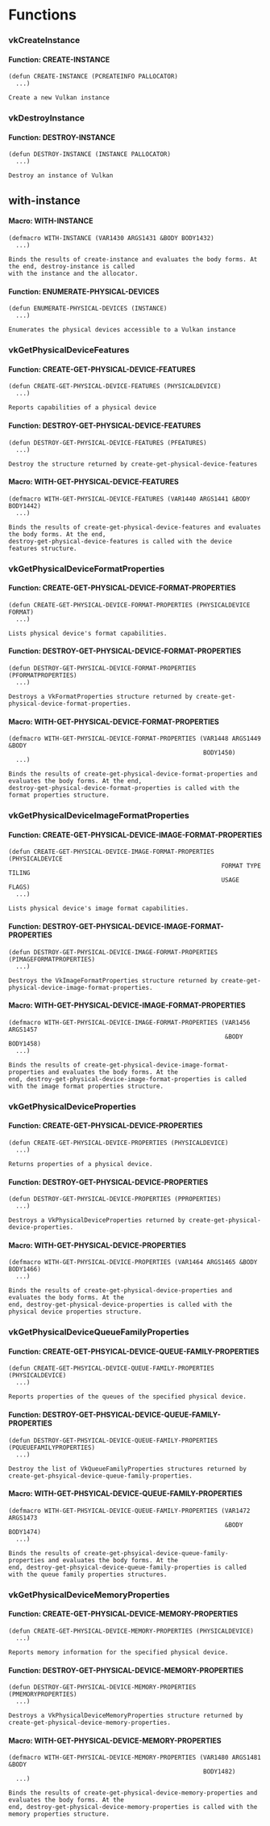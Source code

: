 <h1 id="header:COMMON-VULKAN:FUNCTIONS-HEADER">Functions</h1>

<h3 id="header:ADP:HEADERTAG5">vkCreateInstance</h3>

<h4 id="function:COMMON-VULKAN:CREATE-INSTANCE">Function: CREATE-INSTANCE</h4>

```Lisp
(defun CREATE-INSTANCE (PCREATEINFO PALLOCATOR)
  ...)
```

````
Create a new Vulkan instance
````

<h3 id="header:ADP:HEADERTAG6">vkDestroyInstance</h3>

<h4 id="function:COMMON-VULKAN:DESTROY-INSTANCE">Function: DESTROY-INSTANCE</h4>

```Lisp
(defun DESTROY-INSTANCE (INSTANCE PALLOCATOR)
  ...)
```

````
Destroy an instance of Vulkan
````

<h2 id="header:ADP:HEADERTAG7">with-instance</h2>

<h4 id="function:COMMON-VULKAN:WITH-INSTANCE">Macro: WITH-INSTANCE</h4>

```Lisp
(defmacro WITH-INSTANCE (VAR1430 ARGS1431 &BODY BODY1432)
  ...)
```

````
Binds the results of create-instance and evaluates the body forms. At the end, destroy-instance is called
with the instance and the allocator.
````

<h4 id="function:COMMON-VULKAN:ENUMERATE-PHYSICAL-DEVICES">Function: ENUMERATE-PHYSICAL-DEVICES</h4>

```Lisp
(defun ENUMERATE-PHYSICAL-DEVICES (INSTANCE)
  ...)
```

````
Enumerates the physical devices accessible to a Vulkan instance
````

<h3 id="header:ADP:HEADERTAG8">vkGetPhysicalDeviceFeatures</h3>

<h4 id="function:COMMON-VULKAN:CREATE-GET-PHYSICAL-DEVICE-FEATURES">Function: CREATE-GET-PHYSICAL-DEVICE-FEATURES</h4>

```Lisp
(defun CREATE-GET-PHYSICAL-DEVICE-FEATURES (PHYSICALDEVICE)
  ...)
```

````
Reports capabilities of a physical device
````

<h4 id="function:COMMON-VULKAN:DESTROY-GET-PHYSICAL-DEVICE-FEATURES">Function: DESTROY-GET-PHYSICAL-DEVICE-FEATURES</h4>

```Lisp
(defun DESTROY-GET-PHYSICAL-DEVICE-FEATURES (PFEATURES)
  ...)
```

````
Destroy the structure returned by create-get-physical-device-features
````

<h4 id="function:COMMON-VULKAN:WITH-GET-PHYSICAL-DEVICE-FEATURES">Macro: WITH-GET-PHYSICAL-DEVICE-FEATURES</h4>

```Lisp
(defmacro WITH-GET-PHYSICAL-DEVICE-FEATURES (VAR1440 ARGS1441 &BODY BODY1442)
  ...)
```

````
Binds the results of create-get-physical-device-features and evaluates the body forms. At the end, 
destroy-get-physical-device-features is called with the device features structure.
````

<h3 id="header:ADP:HEADERTAG9">vkGetPhysicalDeviceFormatProperties</h3>

<h4 id="function:COMMON-VULKAN:CREATE-GET-PHYSICAL-DEVICE-FORMAT-PROPERTIES">Function: CREATE-GET-PHYSICAL-DEVICE-FORMAT-PROPERTIES</h4>

```Lisp
(defun CREATE-GET-PHYSICAL-DEVICE-FORMAT-PROPERTIES (PHYSICALDEVICE FORMAT)
  ...)
```

````
Lists physical device's format capabilities.
````

<h4 id="function:COMMON-VULKAN:DESTROY-GET-PHYSICAL-DEVICE-FORMAT-PROPERTIES">Function: DESTROY-GET-PHYSICAL-DEVICE-FORMAT-PROPERTIES</h4>

```Lisp
(defun DESTROY-GET-PHYSICAL-DEVICE-FORMAT-PROPERTIES (PFORMATPROPERTIES)
  ...)
```

````
Destroys a VkFormatProperties structure returned by create-get-physical-device-format-properties.
````

<h4 id="function:COMMON-VULKAN:WITH-GET-PHYSICAL-DEVICE-FORMAT-PROPERTIES">Macro: WITH-GET-PHYSICAL-DEVICE-FORMAT-PROPERTIES</h4>

```Lisp
(defmacro WITH-GET-PHYSICAL-DEVICE-FORMAT-PROPERTIES (VAR1448 ARGS1449 &BODY
                                                      BODY1450)
  ...)
```

````
Binds the results of create-get-physical-device-format-properties and evaluates the body forms. At the end,
destroy-get-physical-device-format-properties is called with the format properties structure.
````

<h3 id="header:ADP:HEADERTAG10">vkGetPhysicalDeviceImageFormatProperties</h3>

<h4 id="function:COMMON-VULKAN:CREATE-GET-PHYSICAL-DEVICE-IMAGE-FORMAT-PROPERTIES">Function: CREATE-GET-PHYSICAL-DEVICE-IMAGE-FORMAT-PROPERTIES</h4>

```Lisp
(defun CREATE-GET-PHYSICAL-DEVICE-IMAGE-FORMAT-PROPERTIES (PHYSICALDEVICE
                                                           FORMAT TYPE TILING
                                                           USAGE FLAGS)
  ...)
```

````
Lists physical device's image format capabilities.
````

<h4 id="function:COMMON-VULKAN:DESTROY-GET-PHYSICAL-DEVICE-IMAGE-FORMAT-PROPERTIES">Function: DESTROY-GET-PHYSICAL-DEVICE-IMAGE-FORMAT-PROPERTIES</h4>

```Lisp
(defun DESTROY-GET-PHYSICAL-DEVICE-IMAGE-FORMAT-PROPERTIES (PIMAGEFORMATPROPERTIES)
  ...)
```

````
Destroys the VkImageFormatProperties structure returned by create-get-physical-device-image-format-properties.
````

<h4 id="function:COMMON-VULKAN:WITH-GET-PHYSICAL-DEVICE-IMAGE-FORMAT-PROPERTIES">Macro: WITH-GET-PHYSICAL-DEVICE-IMAGE-FORMAT-PROPERTIES</h4>

```Lisp
(defmacro WITH-GET-PHYSICAL-DEVICE-IMAGE-FORMAT-PROPERTIES (VAR1456 ARGS1457
                                                            &BODY BODY1458)
  ...)
```

````
Binds the results of create-get-physical-device-image-format-properties and evaluates the body forms. At the
end, destroy-get-physical-device-image-format-properties is called with the image format properties structure.
````

<h3 id="header:ADP:HEADERTAG11">vkGetPhysicalDeviceProperties</h3>

<h4 id="function:COMMON-VULKAN:CREATE-GET-PHYSICAL-DEVICE-PROPERTIES">Function: CREATE-GET-PHYSICAL-DEVICE-PROPERTIES</h4>

```Lisp
(defun CREATE-GET-PHYSICAL-DEVICE-PROPERTIES (PHYSICALDEVICE)
  ...)
```

````
Returns properties of a physical device.
````

<h4 id="function:COMMON-VULKAN:DESTROY-GET-PHYSICAL-DEVICE-PROPERTIES">Function: DESTROY-GET-PHYSICAL-DEVICE-PROPERTIES</h4>

```Lisp
(defun DESTROY-GET-PHYSICAL-DEVICE-PROPERTIES (PPROPERTIES)
  ...)
```

````
Destroys a VkPhysicalDeviceProperties returned by create-get-physical-device-properties.
````

<h4 id="function:COMMON-VULKAN:WITH-GET-PHYSICAL-DEVICE-PROPERTIES">Macro: WITH-GET-PHYSICAL-DEVICE-PROPERTIES</h4>

```Lisp
(defmacro WITH-GET-PHYSICAL-DEVICE-PROPERTIES (VAR1464 ARGS1465 &BODY BODY1466)
  ...)
```

````
Binds the results of create-get-physical-device-properties and evaluates the body forms. At the
end, destroy-get-physical-device-properties is called with the physical device properties structure.
````

<h3 id="header:ADP:HEADERTAG12">vkGetPhysicalDeviceQueueFamilyProperties</h3>

<h4 id="function:COMMON-VULKAN:CREATE-GET-PHSYICAL-DEVICE-QUEUE-FAMILY-PROPERTIES">Function: CREATE-GET-PHSYICAL-DEVICE-QUEUE-FAMILY-PROPERTIES</h4>

```Lisp
(defun CREATE-GET-PHSYICAL-DEVICE-QUEUE-FAMILY-PROPERTIES (PHYSICALDEVICE)
  ...)
```

````
Reports properties of the queues of the specified physical device.
````

<h4 id="function:COMMON-VULKAN:DESTROY-GET-PHSYICAL-DEVICE-QUEUE-FAMILY-PROPERTIES">Function: DESTROY-GET-PHSYICAL-DEVICE-QUEUE-FAMILY-PROPERTIES</h4>

```Lisp
(defun DESTROY-GET-PHSYICAL-DEVICE-QUEUE-FAMILY-PROPERTIES (PQUEUEFAMILYPROPERTIES)
  ...)
```

````
Destroy the list of VkQueueFamilyProperties structures returned by create-get-phsyical-device-queue-family-properties.
````

<h4 id="function:COMMON-VULKAN:WITH-GET-PHSYICAL-DEVICE-QUEUE-FAMILY-PROPERTIES">Macro: WITH-GET-PHSYICAL-DEVICE-QUEUE-FAMILY-PROPERTIES</h4>

```Lisp
(defmacro WITH-GET-PHSYICAL-DEVICE-QUEUE-FAMILY-PROPERTIES (VAR1472 ARGS1473
                                                            &BODY BODY1474)
  ...)
```

````
Binds the results of create-get-phsyical-device-queue-family-properties and evaluates the body forms. At the
end, destroy-get-phsyical-device-queue-family-properties is called with the queue family properties structures.
````

<h3 id="header:ADP:HEADERTAG13">vkGetPhysicalDeviceMemoryProperties</h3>

<h4 id="function:COMMON-VULKAN:CREATE-GET-PHYSICAL-DEVICE-MEMORY-PROPERTIES">Function: CREATE-GET-PHYSICAL-DEVICE-MEMORY-PROPERTIES</h4>

```Lisp
(defun CREATE-GET-PHYSICAL-DEVICE-MEMORY-PROPERTIES (PHYSICALDEVICE)
  ...)
```

````
Reports memory information for the specified physical device.
````

<h4 id="function:COMMON-VULKAN:DESTROY-GET-PHYSICAL-DEVICE-MEMORY-PROPERTIES">Function: DESTROY-GET-PHYSICAL-DEVICE-MEMORY-PROPERTIES</h4>

```Lisp
(defun DESTROY-GET-PHYSICAL-DEVICE-MEMORY-PROPERTIES (PMEMORYPROPERTIES)
  ...)
```

````
Destroys a VkPhysicalDeviceMemoryProperties structure returned by create-get-physical-device-memory-properties.
````

<h4 id="function:COMMON-VULKAN:WITH-GET-PHYSICAL-DEVICE-MEMORY-PROPERTIES">Macro: WITH-GET-PHYSICAL-DEVICE-MEMORY-PROPERTIES</h4>

```Lisp
(defmacro WITH-GET-PHYSICAL-DEVICE-MEMORY-PROPERTIES (VAR1480 ARGS1481 &BODY
                                                      BODY1482)
  ...)
```

````
Binds the results of create-get-physical-device-memory-properties and evaluates the body forms. At the
end, destroy-get-physical-device-memory-properties is called with the memory properties structure.
````

